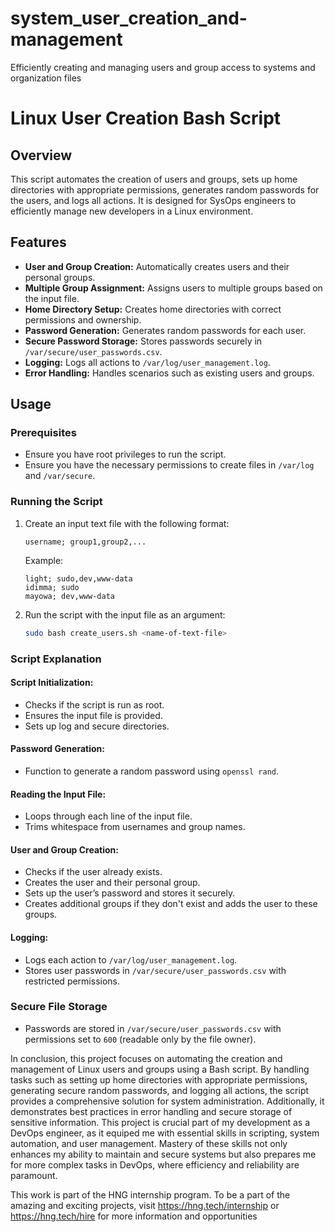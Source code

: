# system_user_creation_and-management

Efficiently creating and managing users and group access to systems and organization files
# Linux User Creation Bash Script

## Overview
This script automates the creation of users and groups, sets up home directories with appropriate permissions, generates random passwords for the users, and logs all actions. It is designed for SysOps engineers to efficiently manage new developers in a Linux environment.

## Features
- **User and Group Creation:** Automatically creates users and their personal groups.
- **Multiple Group Assignment:** Assigns users to multiple groups based on the input file.
- **Home Directory Setup:** Creates home directories with correct permissions and ownership.
- **Password Generation:** Generates random passwords for each user.
- **Secure Password Storage:** Stores passwords securely in `/var/secure/user_passwords.csv`.
- **Logging:** Logs all actions to `/var/log/user_management.log`.
- **Error Handling:** Handles scenarios such as existing users and groups.

## Usage

### Prerequisites
- Ensure you have root privileges to run the script.
- Ensure you have the necessary permissions to create files in `/var/log` and `/var/secure`.

### Running the Script
1. Create an input text file with the following format:
    ```
    username; group1,group2,...
    ```
    Example:
    ```
    light; sudo,dev,www-data
    idimma; sudo
    mayowa; dev,www-data
    ```

2. Run the script with the input file as an argument:
    ```bash
    sudo bash create_users.sh <name-of-text-file>
    ```
### Script Explanation

#### Script Initialization:
- Checks if the script is run as root.
- Ensures the input file is provided.
- Sets up log and secure directories.

#### Password Generation:
- Function to generate a random password using `openssl rand`.

#### Reading the Input File:
- Loops through each line of the input file.
- Trims whitespace from usernames and group names.

#### User and Group Creation:
- Checks if the user already exists.
- Creates the user and their personal group.
- Sets up the user’s password and stores it securely.
- Creates additional groups if they don't exist and adds the user to these groups.

#### Logging:
- Logs each action to `/var/log/user_management.log`.
- Stores user passwords in `/var/secure/user_passwords.csv` with restricted permissions.

### Secure File Storage
- Passwords are stored in `/var/secure/user_passwords.csv` with permissions set to `600` (readable only by the file owner).


In conclusion, this project focuses on automating the creation and management of Linux users and groups using a Bash script. By handling tasks such as setting up home directories with appropriate permissions, generating secure random passwords, and logging all actions, the script provides a comprehensive solution for system administration. Additionally, it demonstrates best practices in error handling and secure storage of sensitive information. This project is crucial part of my development as a DevOps engineer, as it equiped me with essential skills in scripting, system automation, and user management. Mastery of these skills not only enhances my ability to maintain and secure systems but also prepares me for more complex tasks in DevOps, where efficiency and reliability are paramount.


This work is part of the HNG internship program. To be a part of the amazing and exciting projects, visit  https://hng.tech/internship or https://hng.tech/hire for more information and opportunities
